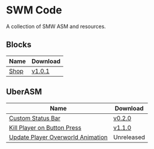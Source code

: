 # SWM Code

A collection of SMW ASM and resources.

## Blocks

| Name                  | Download                                                                                         |
| --------------------- | ------------------------------------------------------------------------------------------------ |
| [Shop](./blocks/shop) | [v1.0.1](https://github.com/zuccha/smw-code/releases/download/shop_block%2F1.0.1/shop-1.0.1.zip) |

## UberASM

| Name                                                                              | Download                                                                                                                                 |
| --------------------------------------------------------------------------------- | ---------------------------------------------------------------------------------------------------------------------------------------- |
| [Custom Status Bar](./uber-asm/custom_status_bar)                                 | [v0.2.0](https://github.com/zuccha/smw-code/releases/download/custom_status_bar%2F0.2.0/custom_status_bar-0.2.0.zip)                     |
| [Kill Player on Button Press](./uber-asm/kill_player_on_button_press)             | [v1.1.0](https://github.com/zuccha/smw-code/releases/download/kill_player_on_button_press%2F1.1.0/kill_player_on_button_press-1.1.0.zip) |
| [Update Player Overworld Animation](./uber-asm/update_player_overworld_animation) | Unreleased                                                                                                                               |

